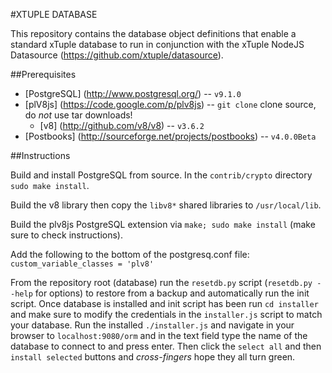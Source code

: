 #XTUPLE DATABASE

This repository contains the database object definitions that enable a standard xTuple database to run in conjunction with the xTuple NodeJS Datasource (https://github.com/xtuple/datasource).

##Prerequisites

 * [PostgreSQL] (http://www.postgresql.org/) -- `v9.1.0`
 * [plV8js] (https://code.google.com/p/plv8js) -- `git clone` clone source, do *not* use tar downloads!
   - [v8] (http://github.com/v8/v8) -- `v3.6.2`
 * [Postbooks] (http://sourceforge.net/projects/postbooks) -- `v4.0.0Beta`

##Instructions

Build and install PostgreSQL from source. In the `contrib/crypto` directory `sudo make install`.   

Build the v8 library then copy the `libv8*` shared libraries to `/usr/local/lib`.  

Build the plv8js PostgreSQL extension via `make; sudo make install` (make sure to check instructions).  

Add the following to the bottom of the postgresq.conf file:
  `custom_variable_classes = 'plv8'`

From the repository root (database) run the `resetdb.py` script (`resetdb.py --help` for options) to restore from a backup and automatically run the init script. Once database is installed and init script has been run `cd installer` and make sure to modify the credentials in the `installer.js` script to match your database. Run the installed `./installer.js` and navigate in your browser to `localhost:9080/orm` and in the text field type the name of the database to connect to and press enter. Then click the `select all` and then `install selected` buttons and *cross-fingers* hope they all turn green.
